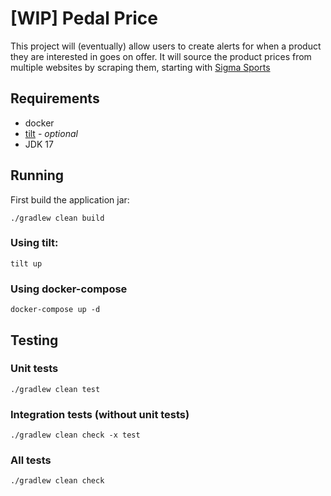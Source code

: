 # [WIP] Pedal Price

This project will (eventually) allow users to create alerts for when a product they are interested
in goes on offer.
It will source the product prices from multiple websites by scraping them, starting with
[Sigma Sports](https://sigmasports.com)

## Requirements

- docker
- [tilt](https://docs.tilt.dev/install.html) - _optional_
- JDK 17

## Running

First build the application jar:

```shell
./gradlew clean build
```

### Using tilt:

```shell
tilt up
```

### Using docker-compose

```shell
docker-compose up -d
```

## Testing

### Unit tests

```shell
./gradlew clean test
```

### Integration tests (without unit tests)

```shell
./gradlew clean check -x test
```

### All tests

```shell
./gradlew clean check
```



